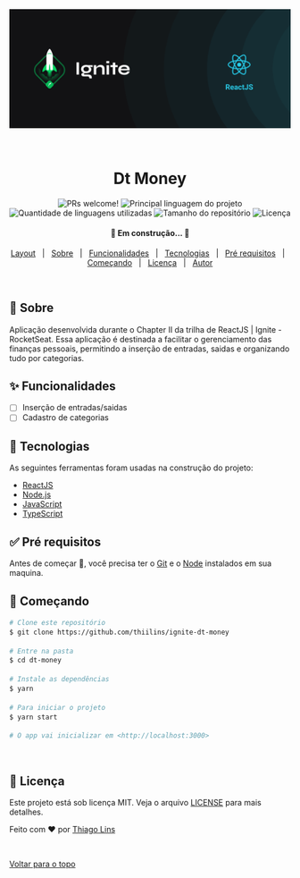<div align="center" id="top"> 
  <img src="./.github/banner-reactJS.png" alt="Dt Money" />

  &#xa0;

  <!-- <a href="https://dtmoney.netlify.com">Demo</a> -->
</div>

<h1 align="center">Dt Money</h1>

<p align="center">
  <img src="https://img.shields.io/static/v1?label=PRs&message=welcome&color=04D361&labelColor=000000?color=04D361&style=for-the-badge" alt="PRs welcome!" />
    <img alt="Principal linguagem do projeto" src="https://img.shields.io/github/languages/top/thiilins/ignite-dt-money?color=04D361&style=for-the-badge">
  <img alt="Quantidade de linguagens utilizadas" src="https://img.shields.io/github/languages/count/thiilins/ignite-dt-money?color=04D361&style=for-the-badge">
  <img alt="Tamanho do repositório" src="https://img.shields.io/github/repo-size/thiilins/ignite-dt-money?color=04D361&style=for-the-badge">
  <img alt="Licença" src="https://img.shields.io/github/license/thiilins/ignite-dt-money?color=04D361&style=for-the-badge">

  
</p>

<h4 align="center"> 
	🚧  Em construção...  🚧
</h4> 


<p align="center">
  <a href="https://www.figma.com/file/0xmu9mj2TJYoIOubBFWsk5/dtmoney-Ignite-(Copy)?node-id=0%3A1">Layout</a> &#xa0; | &#xa0; 
  <a href="#dart-sobre">Sobre</a> &#xa0; | &#xa0; 
  <a href="#sparkles-funcionalidades">Funcionalidades</a> &#xa0; | &#xa0;
  <a href="#rocket-tecnologias">Tecnologias</a> &#xa0; | &#xa0;
  <a href="#white_check_mark-pré-requisitos">Pré requisitos</a> &#xa0; | &#xa0;
  <a href="#checkered_flag-começando">Começando</a> &#xa0; | &#xa0;
  <a href="#memo-licença">Licença</a> &#xa0; | &#xa0;
  <a href="https://github.com/thiilins" target="_blank">Autor</a>
</p>

<br>

## :dart: Sobre ##
Aplicação desenvolvida durante o Chapter II da trilha de ReactJS | Ignite - RocketSeat.
Essa aplicação é destinada a facilitar o gerenciamento das finanças pessoais, permitindo a inserção de entradas, saidas e organizando tudo por categorias.
 &#xa0;

## :sparkles: Funcionalidades ##
- [ ] Inserção de entradas/saidas
- [ ] Cadastro de categorias
 &#xa0;

## :rocket: Tecnologias ##

As seguintes ferramentas foram usadas na construção do projeto:

- [ReactJS](https://pt-br.reactjs.org/)
- [Node.js](https://nodejs.org/en/)
- [JavaScript](https://developer.mozilla.org/pt-BR/docs/Web/JavaScript)
- [TypeScript](https://www.typescriptlang.org/)
 &#xa0;

## :white_check_mark: Pré requisitos ##

Antes de começar :checkered_flag:, você precisa ter o [Git](https://git-scm.com) e o [Node](https://nodejs.org/en/) instalados em sua maquina.
 &#xa0;

## :checkered_flag: Começando ##

```bash
# Clone este repositório
$ git clone https://github.com/thiilins/ignite-dt-money

# Entre na pasta
$ cd dt-money

# Instale as dependências
$ yarn

# Para iniciar o projeto
$ yarn start

# O app vai inicializar em <http://localhost:3000>
```
 &#xa0;

## :memo: Licença ##

Este projeto está sob licença MIT. Veja o arquivo [LICENSE](LICENSE.md) para mais detalhes.


Feito com :heart: por <a href="https://github.com/thiilins" target="_blank">Thiago Lins</a>

&#xa0;

<a href="#top">Voltar para o topo</a>
